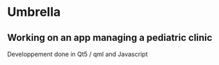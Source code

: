 # Umbrella
Working on an app managing a pediatric clinic
-----------------------------------------------------

Developpement done in Qt5 / qml and Javascript 
